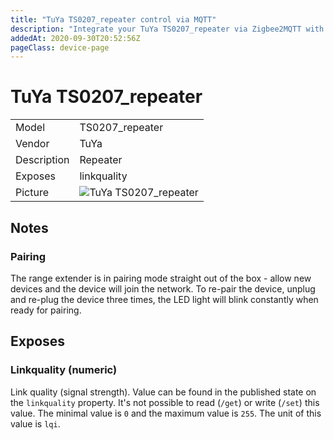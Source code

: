 ```yaml
---
title: "TuYa TS0207_repeater control via MQTT"
description: "Integrate your TuYa TS0207_repeater via Zigbee2MQTT with whatever smart home infrastructure you are using without the vendor's bridge or gateway."
addedAt: 2020-09-30T20:52:56Z
pageClass: device-page
---
```


<!-- !!!! -->
<!-- ATTENTION: This file is auto-generated through docgen! -->
<!-- You can only edit the "Notes"-Section between the two comment lines "Notes BEGIN" and "Notes END". -->
<!-- Do not use h1 or h2 heading within "## Notes"-Section. -->
<!-- !!!! -->

# TuYa TS0207_repeater

|     |     |
|-----|-----|
| Model | TS0207_repeater  |
| Vendor  | TuYa  |
| Description | Repeater |
| Exposes | linkquality |
| Picture | ![TuYa TS0207_repeater](https://www.zigbee2mqtt.io/images/devices/TS0207_repeater.jpg) |


<!-- Notes BEGIN: You can edit here. Add "## Notes" headline if not already present. -->
## Notes


### Pairing

The range extender is in pairing mode straight out of the box - allow new devices and the device will join the network. To re-pair the device, unplug and re-plug the device three times, the LED light will blink constantly when ready for pairing.
<!-- Notes END: Do not edit below this line -->



## Exposes

### Linkquality (numeric)
Link quality (signal strength).
Value can be found in the published state on the `linkquality` property.
It's not possible to read (`/get`) or write (`/set`) this value.
The minimal value is `0` and the maximum value is `255`.
The unit of this value is `lqi`.

